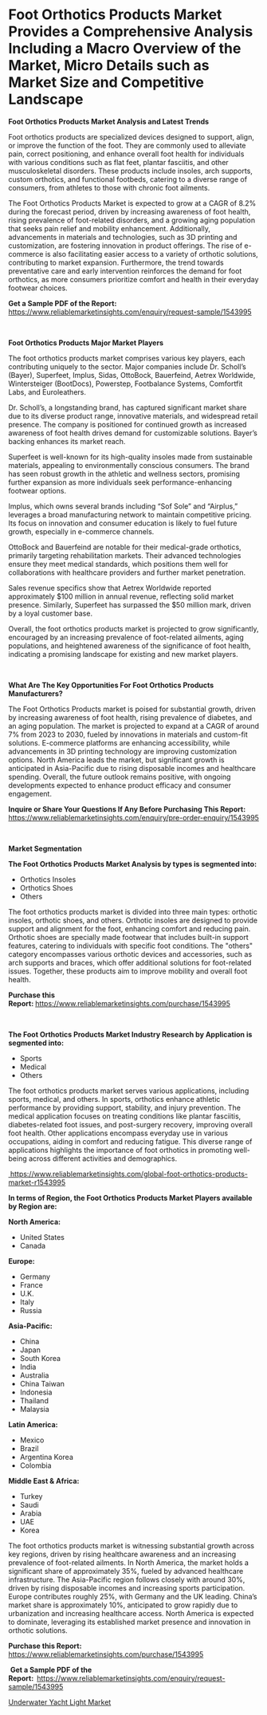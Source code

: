 <p><h1>Foot Orthotics Products Market Provides a Comprehensive Analysis Including a Macro Overview of the Market, Micro Details such as Market Size and Competitive Landscape</h1></p><p><strong>Foot Orthotics Products Market Analysis and Latest Trends</strong></p>
<p><p>Foot orthotics products are specialized devices designed to support, align, or improve the function of the foot. They are commonly used to alleviate pain, correct positioning, and enhance overall foot health for individuals with various conditions such as flat feet, plantar fasciitis, and other musculoskeletal disorders. These products include insoles, arch supports, custom orthotics, and functional footbeds, catering to a diverse range of consumers, from athletes to those with chronic foot ailments.</p><p>The Foot Orthotics Products Market is expected to grow at a CAGR of 8.2% during the forecast period, driven by increasing awareness of foot health, rising prevalence of foot-related disorders, and a growing aging population that seeks pain relief and mobility enhancement. Additionally, advancements in materials and technologies, such as 3D printing and customization, are fostering innovation in product offerings. The rise of e-commerce is also facilitating easier access to a variety of orthotic solutions, contributing to market expansion. Furthermore, the trend towards preventative care and early intervention reinforces the demand for foot orthotics, as more consumers prioritize comfort and health in their everyday footwear choices.</p></p>
<p><strong>Get a Sample PDF of the Report:&nbsp;</strong> <a href="https://www.reliablemarketinsights.com/enquiry/request-sample/1543995?utm_campaign=2292&utm_medium=2&utm_source=Github&utm_content=ia&utm_term=09022025&utm_id=foot-orthotics-products">https://www.reliablemarketinsights.com/enquiry/request-sample/1543995</a></p>
<p>&nbsp;</p>
<p><strong>Foot Orthotics Products Major Market Players</strong></p>
<p><p>The foot orthotics products market comprises various key players, each contributing uniquely to the sector. Major companies include Dr. Scholl’s (Bayer), Superfeet, Implus, Sidas, OttoBock, Bauerfeind, Aetrex Worldwide, Wintersteiger (BootDocs), Powerstep, Footbalance Systems, Comfortfit Labs, and Euroleathers.</p><p>Dr. Scholl’s, a longstanding brand, has captured significant market share due to its diverse product range, innovative materials, and widespread retail presence. The company is positioned for continued growth as increased awareness of foot health drives demand for customizable solutions. Bayer’s backing enhances its market reach.</p><p>Superfeet is well-known for its high-quality insoles made from sustainable materials, appealing to environmentally conscious consumers. The brand has seen robust growth in the athletic and wellness sectors, promising further expansion as more individuals seek performance-enhancing footwear options.</p><p>Implus, which owns several brands including “Sof Sole” and “Airplus,” leverages a broad manufacturing network to maintain competitive pricing. Its focus on innovation and consumer education is likely to fuel future growth, especially in e-commerce channels.</p><p>OttoBock and Bauerfeind are notable for their medical-grade orthotics, primarily targeting rehabilitation markets. Their advanced technologies ensure they meet medical standards, which positions them well for collaborations with healthcare providers and further market penetration.</p><p>Sales revenue specifics show that Aetrex Worldwide reported approximately $100 million in annual revenue, reflecting solid market presence. Similarly, Superfeet has surpassed the $50 million mark, driven by a loyal customer base.</p><p>Overall, the foot orthotics products market is projected to grow significantly, encouraged by an increasing prevalence of foot-related ailments, aging populations, and heightened awareness of the significance of foot health, indicating a promising landscape for existing and new market players.</p></p>
<p>&nbsp;</p>
<p><strong>What Are The Key Opportunities For Foot Orthotics Products Manufacturers?</strong></p>
<p><p>The Foot Orthotics Products market is poised for substantial growth, driven by increasing awareness of foot health, rising prevalence of diabetes, and an aging population. The market is projected to expand at a CAGR of around 7% from 2023 to 2030, fueled by innovations in materials and custom-fit solutions. E-commerce platforms are enhancing accessibility, while advancements in 3D printing technology are improving customization options. North America leads the market, but significant growth is anticipated in Asia-Pacific due to rising disposable incomes and healthcare spending. Overall, the future outlook remains positive, with ongoing developments expected to enhance product efficacy and consumer engagement.</p></p>
<p><strong>Inquire or Share Your Questions If Any Before Purchasing This Report:</strong> <a href="https://www.reliablemarketinsights.com/enquiry/pre-order-enquiry/1543995?utm_campaign=2292&utm_medium=2&utm_source=Github&utm_content=ia&utm_term=09022025&utm_id=foot-orthotics-products">https://www.reliablemarketinsights.com/enquiry/pre-order-enquiry/1543995</a></p>
<p>&nbsp;</p>
<p><strong>Market Segmentation</strong></p>
<p><strong>The Foot Orthotics Products Market Analysis by types is segmented into:</strong></p>
<p><ul><li>Orthotics Insoles</li><li>Orthotics Shoes</li><li>Others</li></ul></p>
<p><p>The foot orthotics products market is divided into three main types: orthotic insoles, orthotic shoes, and others. Orthotic insoles are designed to provide support and alignment for the foot, enhancing comfort and reducing pain. Orthotic shoes are specially made footwear that includes built-in support features, catering to individuals with specific foot conditions. The "others" category encompasses various orthotic devices and accessories, such as arch supports and braces, which offer additional solutions for foot-related issues. Together, these products aim to improve mobility and overall foot health.</p></p>
<p><strong>Purchase this Report:&nbsp;</strong><a href="https://www.reliablemarketinsights.com/purchase/1543995?utm_campaign=2292&utm_medium=2&utm_source=Github&utm_content=ia&utm_term=09022025&utm_id=foot-orthotics-products">https://www.reliablemarketinsights.com/purchase/1543995</a></p>
<p>&nbsp;</p>
<p><strong>The Foot Orthotics Products Market Industry Research by Application is segmented into:</strong></p>
<p><ul><li>Sports</li><li>Medical</li><li>Others</li></ul></p>
<p><p>The foot orthotics products market serves various applications, including sports, medical, and others. In sports, orthotics enhance athletic performance by providing support, stability, and injury prevention. The medical application focuses on treating conditions like plantar fasciitis, diabetes-related foot issues, and post-surgery recovery, improving overall foot health. Other applications encompass everyday use in various occupations, aiding in comfort and reducing fatigue. This diverse range of applications highlights the importance of foot orthotics in promoting well-being across different activities and demographics.</p></p>
<p><a href="https://www.reliablemarketinsights.com/global-foot-orthotics-products-market-r1543995?utm_campaign=2292&utm_medium=2&utm_source=Github&utm_content=ia&utm_term=09022025&utm_id=foot-orthotics-products">&nbsp;https://www.reliablemarketinsights.com/global-foot-orthotics-products-market-r1543995</a></p>
<p><strong>In terms of Region, the Foot Orthotics Products Market Players available by Region are:</strong></p>
<p>
    <p> <strong> North America: </strong>
        <ul>
            <li>United States</li>
            <li>Canada</li>
        </ul>
        </p> 
    <p> <strong> Europe: </strong>
        <ul>
            <li>Germany</li>
            <li>France</li>
            <li>U.K.</li>
            <li>Italy</li>
            <li>Russia</li>
        </ul>
        </p> 
    <p> <strong> Asia-Pacific: </strong>
        <ul>
            <li>China</li>
            <li>Japan</li>
            <li>South Korea</li>
            <li>India</li>
            <li>Australia</li>
            <li>China Taiwan</li>
            <li>Indonesia</li>
            <li>Thailand</li>
            <li>Malaysia</li>
        </ul>
        </p> 
    <p> <strong> Latin America: </strong>
        <ul>
            <li>Mexico</li>
            <li>Brazil</li>
            <li>Argentina Korea</li>
            <li>Colombia</li>
        </ul>
        </p> 
    <p> <strong> Middle East & Africa: </strong>
        <ul>
            <li>Turkey</li>
            <li>Saudi</li>
            <li>Arabia</li>
            <li>UAE</li>
            <li>Korea</li>
        </ul>
    </p>
    </p>
<p><p>The foot orthotics products market is witnessing substantial growth across key regions, driven by rising healthcare awareness and an increasing prevalence of foot-related ailments. In North America, the market holds a significant share of approximately 35%, fueled by advanced healthcare infrastructure. The Asia-Pacific region follows closely with around 30%, driven by rising disposable incomes and increasing sports participation. Europe contributes roughly 25%, with Germany and the UK leading. China’s market share is approximately 10%, anticipated to grow rapidly due to urbanization and increasing healthcare access. North America is expected to dominate, leveraging its established market presence and innovation in orthotic solutions.</p></p>
<p><strong>Purchase this Report: </strong><a href="https://www.reliablemarketinsights.com/purchase/1543995?utm_campaign=2292&utm_medium=2&utm_source=Github&utm_content=ia&utm_term=09022025&utm_id=foot-orthotics-products">https://www.reliablemarketinsights.com/purchase/1543995</a></p>
<p>&nbsp;<strong>Get a Sample PDF of the Report:&nbsp;&nbsp;</strong><a href="https://www.reliablemarketinsights.com/enquiry/request-sample/1543995?utm_campaign=2292&utm_medium=2&utm_source=Github&utm_content=ia&utm_term=09022025&utm_id=foot-orthotics-products">https://www.reliablemarketinsights.com/enquiry/request-sample/1543995</a></p>
<p><strong></strong></p>
<p><p><a href="https://github.com/alberthagorsuch/Market-Research-Report-List-1/blob/main/underwater-yacht-light-market.md?utm_campaign=2292&utm_medium=2&utm_source=Github&utm_content=ia&utm_term=09022025&utm_id=foot-orthotics-products">Underwater Yacht Light Market</a></p></p>